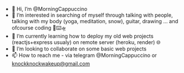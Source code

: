 - 👋 Hi, I’m @MorningCappuccino
- 👀 I’m interested in searching of myself through talking with people, talking with my body (yoga, meditation, snow), guitar, drawing ... and ofcourse coding 👾⌨️🛸
- 🌱 I’m currently learning how to deploy my old web projects (reactjs+express usualy) on remote server (heroku, render) 🌐
- 💞️ I’m looking to collaborate on some basic web projects
- 📫 How to reach me - via telegram @MorningCappuccino or knockknockwakeup@gmail.com

<!---
MorningCappuccino/MorningCappuccino is a ✨ special ✨ repository because its `README.md` (this file) appears on your GitHub profile.
You can click the Preview link to take a look at your changes.
--->
